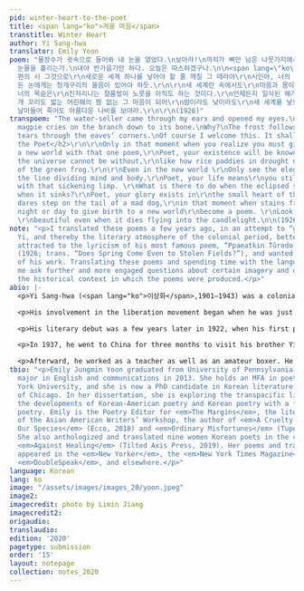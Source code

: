 ```yaml
---
pid: winter-heart-to-the-poet
title: <span lang="ko">겨울 마음</span>
transtitle: Winter Heart
author: Yi Sang-hwa
translator: Emily Yoon
poem: "물장수가 귓속으로 들어와 내 눈을 열었다.\n보아라!\n까치가 뼈만 남은 나뭇가지에서 울음을 운다.\n왜 이래?\n서리가 덩달아 추녀끝으로
  눈물을 흘리는가.\n내야 반가웁기만 하다. 오늘은 따스하겠구나.\n\n<span lang=\"ko\"><h2>시인에게</h2></span>\r\n\n\r\n한
  편의 시 그것으로\r\n새로운 세계 하나를 낳아야 할 줄 깨칠 그 때라야\r\n시인아, 너의 존재가\r\n비로소 우주에게 없지 못할 너로 알려질것이다,\r\n가뭄
  든 논에게는 청개구리의 울음이 있어야 하듯.\r\n\r\n새 세계란 속에서도\r\n마음과 몸이 갈려 사는 줄 풍류만 나와 보아라.\r\n시인아,
  너의 목숨은\r\n진저리나는 절룸발이 노릇을 아직도 하는 것이다.\r\n언제든지 일식된 해가 돋으면 뭣하며 진들 어떠랴\r\n시인아, 너의 영광은\r\n미친
  개 꼬리도 밟는 어린해의 짬 없는 그 마음이 되어\r\n밤이라도 낮이라도\r\n새 세계를 낳으려 손댄 자국이 시가 될 때에 있다.\r\n촛불로
  날아들어 죽어도 아름다운 나비를 보아라.\r\n\r\n(1926)"
transpoem: "The water-seller came through my ears and opened my eyes.\nLook!\nThe
  magpie cries on the branch down to its bone.\nWhy?\nThe frost follows suit and drops
  tears through the eaves’ corners.\nOf course I welcome this. It shall be warm today.\n\n<h2>To
  the Poet</h2>\r\n\r\nOnly in that moment when you realize you must give birth \r\nto
  a new world with that one poem,\r\nPoet, your existence will be known \r\nas one
  the universe cannot be without,\r\nlike how rice paddies in drought need the cry
  of the green frog.\r\n\r\nEven in the new world \r\nOnly see the elegance of art,
  the line dividing mind and body.\r\nPoet, your life means\r\nyou still live as one
  with that sickening limp. \r\nWhat is there to do when the eclipsed sun rises, and
  when it sinks?\r\nPoet, your glory exists in\r\nthe small heart of the child who
  dares step on the tail of a mad dog,\r\nin that moment when stains from the hand\r\ntrying
  night or day to give birth to a new world\r\nbecome a poem. \r\nLook at the butterfly,
  \r\nbeautiful even when it dies flying into the candlelight.\n\n(1926)\n"
note: "<p>I translated these poems a few years ago, in an attempt to “get to know”
  Yi, and thereby the literary atmosphere of the colonial period, better. I was initially
  attracted to the lyricism of his most famous poem, “Ppaeatkin Tŭredo Pomŭn Onŭn’ga”
  (1926; trans. “Does Spring Come Even to Stolen Fields?”), and wanted to read more
  of his work. Translating these poems and spending time with the language helped
  me ask further and more engaged questions about certain imagery and diction, knowing
  the historical context in which the poems were produced.</p>"
abio: |-
  <p>Yi Sang-hwa (<span lang="ko">이상화</span>,1901–1943) was a colonial-era poet. His work is known for its proletarian and resistance spirit, despite censorship and pressure from the Japanese authorities.</p>

  <p>His involvement in the liberation movement began when he was just a teenager. In 1919 in Daegu, the city of his birth, he and his friends started organizing a student uprising as part of the March First Independence Movement. It ultimately failed when the police found out their plans ,and Yi had to go into hiding for some time.</p>

  <p>His literary debut was a few years later in 1922, when his first poetry publications appeared in <em>Paekcho</em>, a short-lived literary magazine known for publishing romanticist poetry with themes of despair, desperation, and death. In 1925, he became one of the first members of the arts organization KAPF (Korea Artista Proletara Federatio), which, as the name suggests, promoted proletarian ideals.</p>

  <p>In 1937, he went to China for three months to visit his brother Yi Sang-chŏng, an independence fighter, and was arrested by the Japanese police upon return. He was released after eight months.</p>

  <p>Afterward, he worked as a teacher as well as an amateur boxer. He quit in 1940 to focus on reading and research. He translated a classic novel <em>The Tale of Chunhyang</em> into English, and began working on other French translation projects, but died before finishing them; he passed away in Daegu, in 1943, after suffering from stomach cancer.</p>
tbio: "<p>Emily Jungmin Yoon graduated from University of Pennsylvania with a double
  major in English and communications in 2013. She holds an MFA in poetry from New
  York University, and she is now a PhD candidate in Korean literature at the University
  of Chicago. In her dissertation, she is exploring the transpacific link between
  the developments of Korean-American poetry and Korean poetry with a focus on feminist
  poetry. Emily is the Poetry Editor for <em>The Margins</em>, the literary magazine
  of the Asian American Writers’ Workshop, the author of <em>A Cruelty Special to
  Our Species</em> (Ecco, 2018) and <em>Ordinary Misfortunes</em> (Tupelo Press, 2017).
  She also anthologized and translated nine women Korean poets in the collection,
  <em>Against Healing</em> (Tilted Axis Press, 2019). Her poems and translations have
  appeared in the <em>New Yorker</em>, the <em>New York Times Magazine</em>, <em>Poetry</em>,
  <em>DoubleSpeak</em>, and elsewhere.</p>"
language: Korean
lang: ko
image: "/assets/images/images_20/yoon.jpeg"
image2:
imagecredit: photo by Limin Jiang
imagecredit2:
origaudio:
translaudio:
edition: '2020'
pagetype: submission
order: '15'
layout: notepage
collection: notes_2020
---
```

